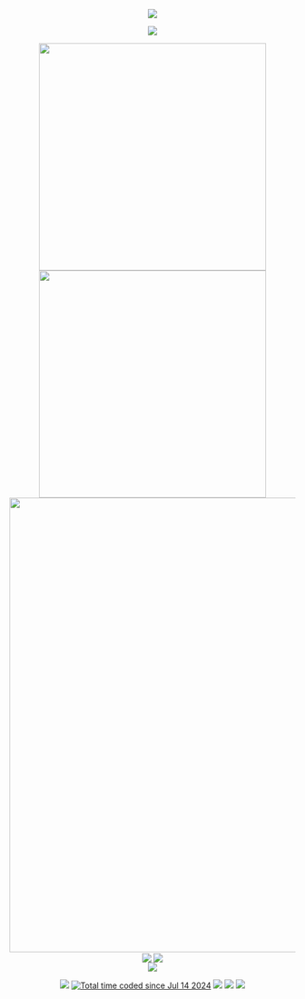 <!-- https://github.com/kyechan99/capsule-render -->
<p align="center">
<img src="https://capsule-render.vercel.app/api?type=waving&color=timeGradient&height=300&&section=header&text=HI%20THERE!&fontSize=90&fontAlign=50&fontAlignY=30&desc=This%20is%20Zijin_CAI!&descAlign=50&descSize=30&descAlignY=60&animation=twinkling" />
</p>

<!-- https://github.com/DenverCoder1/readme-typing-svg -->
<p align="center">
<img src="https://readme-typing-svg.demolab.com?font=Orbitron&size=25&pause=1000&center=true&vCenter=true&random=false&width=600&lines=Welcome+to+my+GitHub+profile!" />
</p>

<p align="center">
<!-- https://github.com/anuraghazra/github-readme-stats -->
<img align="center" width="400" src="https://github-readme-stats.vercel.app/api?username=CAI991108&theme=transparent&show_icons=true&hide_border=true&show=reviews&hide_title=true&hide=contribs" />
<!-- https://github.com/DenverCoder1/github-readme-streak-stats -->
<img align="center" width="400" src="https://streak-stats.demolab.com?user=CAI991108&theme=transparent&date_format=%5BY.%5Dn.j&hide_border=true" />
<br/>
<!-- https://github.com/Ashutosh00710/github-readme-activity-graph -->
<img width="800" src="https://github-readme-activity-graph.vercel.app/graph?username=CAI991108&theme=github-compact&hide_border=true&area=true" />
<br/>
<!-- https://github.com/anuraghazra/github-readme-stats -->
<img align="center" src="https://github-readme-stats.vercel.app/api/wakatime?username=CAI991108&theme=transparent&hide_border=true&layout=compact&langs_count=22&v=2" />
<!-- https://github.com/anuraghazra/github-readme-stats -->
<img align="center" src="https://github-readme-stats.vercel.app/api/top-langs/?username=CAI991108&layout=donut-vertical&theme=transparent&hide_border=true" />
<br/>
<!-- https://github.com/tandpfun/skill-icons -->
<img align="center" src="https://skillicons.dev/icons?i=linux,ubuntu,windows,anaconda,pycharm,vim,py,r,latex,tensorflow,pytorch,sklearn,matlab,react,vue&theme=light" />
</p>

<!-- https://github.com/badges/shields -->
<p align="center">
<a href="https://github.com/CAI991108"><img src="https://img.shields.io/badge/GitHub-CAI991108-blue?logo=github" /></a>
<a href="https://wakatime.com/@0a1a641a-17e3-4bcf-8339-f02a8fb3a069"><img src="https://wakatime.com/badge/user/0a1a641a-17e3-4bcf-8339-f02a8fb3a069.svg" alt="Total time coded since Jul 14 2024" /></a>
<img src="https://img.shields.io/badge/WeChat&Tel-13543750006-green?logo=wechat" />
<img src="https://img.shields.io/badge/小红书-894752968-red?logo=Xiaohongshu" />
<!-- https://github.com/antonkomarev/github-profile-views-counter -->
<img src="https://komarev.com/ghpvc/?username=CAI991108&abbreviated=true&color=yellow" />
</p>

<!-- https://github.com/kyechan99/capsule-render -->
<!--p align="center">
<img src="https://capsule-render.vercel.app/api?type=waving&color=timeGradient&height=300&&section=footer&text=临终之际%20神力天授&fontSize=90&fontAlign=50&fontAlignY=70&desc=In%20Articulo%20Mortis%20,%20Caelitus%20Mihi%20Vires&descAlign=50&descSize=30&descAlignY=40&animation=twinkling" />
</p>
